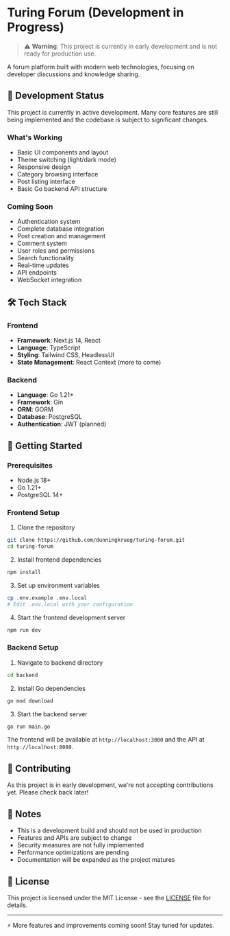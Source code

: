 # Turing Forum (Development in Progress)

> ⚠️ **Warning**: This project is currently in early development and is not ready for production use.

A forum platform built with modern web technologies, focusing on developer discussions and knowledge sharing.

## 🚧 Development Status

This project is currently in active development. Many core features are still being implemented and the codebase is subject to significant changes.

### What's Working
- Basic UI components and layout
- Theme switching (light/dark mode)
- Responsive design
- Category browsing interface
- Post listing interface
- Basic Go backend API structure

### Coming Soon
- Authentication system
- Complete database integration
- Post creation and management
- Comment system
- User roles and permissions
- Search functionality
- Real-time updates
- API endpoints
- WebSocket integration

## 🛠 Tech Stack

### Frontend
- **Framework**: Next.js 14, React
- **Language**: TypeScript
- **Styling**: Tailwind CSS, HeadlessUI
- **State Management**: React Context (more to come)

### Backend
- **Language**: Go 1.21+
- **Framework**: Gin
- **ORM**: GORM
- **Database**: PostgreSQL
- **Authentication**: JWT (planned)

## 🚀 Getting Started

### Prerequisites
- Node.js 18+
- Go 1.21+
- PostgreSQL 14+

### Frontend Setup

1. Clone the repository
```bash
git clone https://github.com/dunningkrueg/turing-forum.git
cd turing-forum
```

2. Install frontend dependencies
```bash
npm install
```

3. Set up environment variables
```bash
cp .env.example .env.local
# Edit .env.local with your configuration
```

4. Start the frontend development server
```bash
npm run dev
```

### Backend Setup

1. Navigate to backend directory
```bash
cd backend
```

2. Install Go dependencies
```bash
go mod download
```

3. Start the backend server
```bash
go run main.go
```

The frontend will be available at `http://localhost:3000` and the API at `http://localhost:8080`.

## 🤝 Contributing

As this project is in early development, we're not accepting contributions yet. Please check back later!

## 📝 Notes

- This is a development build and should not be used in production
- Features and APIs are subject to change
- Security measures are not fully implemented
- Performance optimizations are pending
- Documentation will be expanded as the project matures

## 📜 License

This project is licensed under the MIT License - see the [LICENSE](LICENSE) file for details.

---

⚡ More features and improvements coming soon! Stay tuned for updates.
